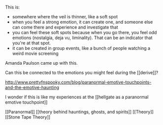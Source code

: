 This is:
- somewhere where the veil is thinner, like a soft spot
- when you feel a strong emotion, it can create one, and someone else can come there and experience and investigate that
- you can feel these soft spots because when you go there, you feel odd emotions (nostalgia, deja vu, liminality). That can be an indicator that you're at that spot.
- it can be created in group events, like a bunch of people watching a weird movie screening

Amanda Paulson came up with this.

Can this be connected to the emotions you might feel during the [[derive]]?

http://www.prettyfnspooky.com/blog/paranormal-emotive-touchpoints-and-the-emotive-haunting

I wonder if this is like my experiences at the [[hellgate as a paranormal emotive touchpoint]]

[[Paranormal]] [[theory behind hauntings, ghosts, and spirits]] [[Theory]] [[Stone Tape Theory]] 